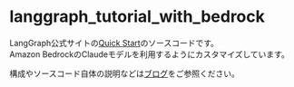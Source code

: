 # langgraph_tutorial_with_bedrock

LangGraph公式サイトの[Quick Start](https://langchain-ai.github.io/langgraph/tutorials/introduction/)のソースコードです。  
Amazon BedrockのClaudeモデルを利用するようにカスタマイズしています。

構成やソースコード自体の説明などは[ブログ](https://www.geekfeed.co.jp/geekblog/langgraph_tutorial_with_bedrock/)をご参照ください。

